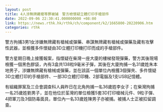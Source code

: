 ```yaml
---
layout: post
title: 4人涉無牌藏槍等罪被捕　警方檢懷疑立體打印手槍部件
date: 2022-09-06 22:30:41.000000000 +08:00
link: https://news.rthk.hk/rthk/ch/component/k2/1665800-20220906.htm
categories: rthk
---
```


警方拘捕3男1女涉嫌無牌藏有槍械或彈藥、串謀無牌藏有槍械或彈藥及藏有攻擊性武器，並檢獲多件懷疑由3D立體打印機打印而成的手槍部件。

警方星期日晚上接獲報案，指懷疑在柴灣一座大廈的樓梯發現彈藥，警方其後現場檢獲一個黑色膠袋，內有3盒共138粒9毫米子彈，其後在大廈拘捕一名31歲姓朱本地男子，涉嫌無牌藏有槍械或彈藥，並在該區一個單位內檢獲3個彈夾、多件懷疑3D立體打印的手槍部件、一部3D立體打印機、2部電腦及1支USB記憶體。

有組織罪案及三合會調查科人員昨日在北角拘捕一名36歲姓李女子；在柴灣拘捕一名25歲姓劉男子，並在他位於荃灣的單位檢獲5套3D打印槍械元件、9粒子彈、4把軍刀及3個防毒面具，單位內一名33歲姓陳男子亦被捕。被捕人士正被扣留調查。
